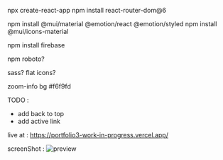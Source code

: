 npx create-react-app
npm install react-router-dom@6

npm install @mui/material @emotion/react @emotion/styled
npm install @mui/icons-material

npm install firebase

npm roboto?
  <link
  rel="stylesheet"
  href="https://fonts.googleapis.com/css?family=Roboto:100,200,300,400,500,700&display=swap"
/>

sass?
flat icons?

zoom-info bg #f6f9fd

TODO :
- add back to top
- add active link

live at :
https://portfolio3-work-in-progress.vercel.app/

screenShot : <img src="https://vercel.com/0c97561f-b1ef-4f9d-b250-02a126300823" alt="preview"/>
